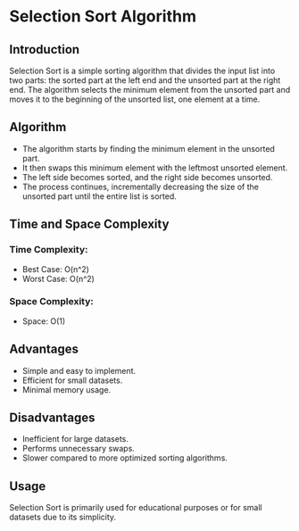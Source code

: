 # Selection Sort Algorithm

## Introduction

Selection Sort is a simple sorting algorithm that divides the input list into two parts: the sorted part at the left end and the unsorted part at the right end. The algorithm selects the minimum element from the unsorted part and moves it to the beginning of the unsorted list, one element at a time. 

## Algorithm

- The algorithm starts by finding the minimum element in the unsorted part.
- It then swaps this minimum element with the leftmost unsorted element.
- The left side becomes sorted, and the right side becomes unsorted.
- The process continues, incrementally decreasing the size of the unsorted part until the entire list is sorted.



## Time and Space Complexity

### Time Complexity:
- Best Case: O(n^2)
- Worst Case: O(n^2)

### Space Complexity:
- Space: O(1)


## Advantages

- Simple and easy to implement.
- Efficient for small datasets.
- Minimal memory usage.

## Disadvantages

- Inefficient for large datasets.
- Performs unnecessary swaps.
- Slower compared to more optimized sorting algorithms.

## Usage

Selection Sort is primarily used for educational purposes or for small datasets due to its simplicity.


